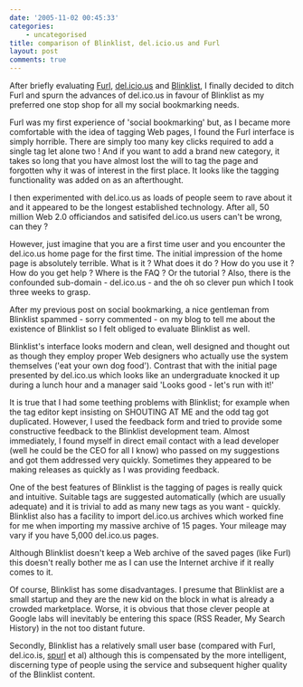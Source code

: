 ```yaml
---
date: '2005-11-02 00:45:33'
categories:
    - uncategorised
title: comparison of Blinklist, del.icio.us and Furl
layout: post
comments: true
---
```

After briefly evaluating [Furl](http://furl.net/),
[del.icio.us](http://del.icio.us/) and
[Blinklist](http://www.blinklist.com/), I finally decided to ditch Furl
and spurn the advances of del.ico.us in favour of Blinklist as my
preferred one stop shop for all my social bookmarking needs.

Furl was my first experience of 'social bookmarking' but, as I became
more comfortable with the idea of tagging Web pages, I found the Furl
interface is simply horrible. There are simply too many key clicks
required to add a single tag let alone two ! And if you want to add a
brand new category, it takes so long that you have almost lost the will
to tag the page and forgotten why it was of interest in the first place.
It looks like the tagging functionality was added on as an afterthought.

I then experimented with del.ico.us as loads of people seem to rave
about it and it appeared to be the longest established technology. After
all, 50 million Web 2.0 officiandos and satisifed del.ico.us users can't
be wrong, can they ?

However, just imagine that you are a first time user and you encounter
the del.ico.us home page for the first time. The initial impression of
the home page is absolutely terrible. What is it ? What does it do ? How
do you use it ? How do you get help ? Where is the FAQ ? Or the tutorial
? Also, there is the confounded sub-domain - del.ico.us - and the oh so
clever pun which I took three weeks to grasp.

After my previous post on social bookmarking, a nice gentleman from
Blinklist spammed - sorry commented - on my blog to tell me about the
existence of Blinklist so I felt obliged to evaluate Blinklist as well.

Blinklist's interface looks modern and clean, well designed and thought
out as though they employ proper Web designers who actually use the
system themselves ('eat your own dog food'). Contrast that with the
initial page presented by del.ico.us which looks like an undergraduate
knocked it up during a lunch hour and a manager said 'Looks good - let's
run with it!'

It is true that I had some teething problems with Blinklist; for example
when the tag editor kept insisting on SHOUTING AT ME and the odd tag got
duplicated. However, I used the feedback form and tried to provide some
constructive feedback to the Blinklist development team. Almost
immediately, I found myself in direct email contact with a lead
developer (well he could be the CEO for all I know) who passed on my
suggestions and got them addressed very quickly. Sometimes they appeared
to be making releases as quickly as I was providing feedback.

One of the best features of Blinklist is the tagging of pages is really
quick and intuitive. Suitable tags are suggested automatically (which
are usually adequate) and it is trivial to add as many new tags as you
want - quickly. Blinklist also has a facility to import del.ico.us
archives which worked fine for me when importing my massive archive of
15 pages. Your mileage may vary if you have 5,000 del.ico.us pages.

Although Blinklist doesn't keep a Web archive of the saved pages (like
Furl) this doesn't really bother me as I can use the Internet archive if
it really comes to it.

Of course, Blinklist has some disadvantages. I presume that Blinklist
are a small startup and they are the new kid on the block in what is
already a crowded marketplace. Worse, it is obvious that those clever
people at Google labs will inevitably be entering this space (RSS
Reader, My Search History) in the not too distant future.

Secondly, Blinklist has a relatively small user base (compared with
Furl, del.ico.is, [spurl](http://spurl.net/) et al) although this is
compensated by the more intelligent, discerning type of people using the
service and subsequent higher quality of the Blinklist content.
